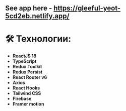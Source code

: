 ## See app here - https://gleeful-yeot-5cd2eb.netlify.app/

# 🛠 Технологии:

- **ReactJS 18**
- **TypeScript**
- **Redux Toolkit** 
- **Redux Persist** 
- **React Router v6**
- **Axios**
- **React Hooks**
- **Tailwind CSS** 
- **Firebase** 
- **Framer motion** 
